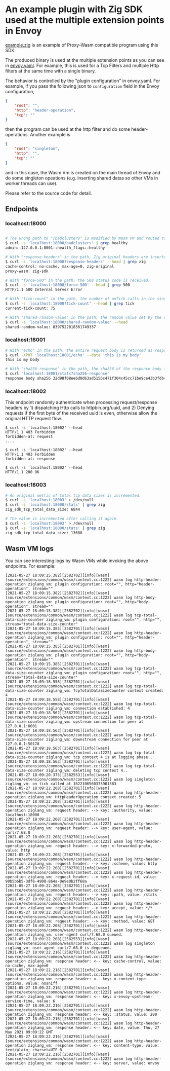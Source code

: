 # An example plugin with Zig SDK used at the multiple extension points in Envoy


[example.zig](example.zig) is an example of Proxy-Wasm compatible program using this SDK.

The produced binary is used at the multiple extension points as you can see in [envoy.yaml](envoy.yaml). For example, this is used for a Tcp Filters and multiple Http filters at the same time with a single binary.

The behavior is controlled by the "plugin configuration" in envoy.yaml. For example, if you pass the following json to `configuration` field in the Envoy configuration,

```json
{
    "root": "",
    "http": "header-operation",
    "tcp": ""
}
```

then the program can be used at the http filter and do some header-operations. Another example is

```json
{
    "root": "singleton",
    "http": "",
    "tcp": ""
}
```

and in this case, the Wasm Vm is created on the main thread of Envoy and do some singleton opeations (e.g. inserting shared datas so other VMs in worker threads can use).

Please refer to the source code for detail.

## Endpoints

### localhost:18000

```bash

# The wrong path to "/badclusters" is modified by Wasm VM and routed to /clusters.
$ curl -s 'localhost:18000/badclusters' | grep healthy
admin::127.0.0.1:8001::health_flags::healthy

# With "response-headers" in the path, Zig original headers are inserted.
$ curl -s 'localhost:18000?response-headers' --head | grep zig
cache-control: no-cache, max-age=0, zig-original
proxy-wasm: zig-sdk

# With "force-500" in the path, the 500 status code is received.
$ curl -s 'localhost:18000/force-500' --head | grep 500
HTTP/1.1 500 Internal Server Error

# With "tick-count" in the path, the number of onTick calls in the singletone is received.
$ curl -s 'localhost:18000?tick-count' --head | grep tick
current-tick-count: 75

# With "shared-random-value" in the path, the random value set by the singletone is received.
$ curl -s 'localhost:18000/shared-random-value' --head
shared-random-value: 8397522818561749337
```

### localhost:18001

```bash
# With "echo" in the path, the entire request body is returned as response as-is.
$ curl -XPUT 'localhost:18001/echo' --data 'this is my body'
this is my body

# With "sha256-response" in the path, the sha256 of the response body from the upstream is received.
$ curl 'localhost:18001/stats?sha256-response'
response body sha256 32d98f08ee6d0d63ad5156c471f304c45cc71be9ce43b3fdb4ee4b80e41f4307
```

### localhost:18002

This endpoint randomly authenticate when processing request/response headers by 1) dispatching Http calls to httpbin.org/uuid, and 2) Denying requests if the first byte of the received uuid is even, otherwise allow the original HTTP request flow.

```
$ curl -s 'localhost:18002' --head
HTTP/1.1 403 Forbidden
forbidden-at: request
....

$ curl -s 'localhost:18002' --head
HTTP/1.1 403 Forbidden
forbidden-at: response

$ curl -s 'localhost:18002' --head
HTTP/1.1 200 OK
```

### localhost:18003

```bash
# An original metric of total tcp data sizes is incremented.
$ curl -s 'localhost:18003' > /dev/null
$ curl -s 'localhost:18000/stats' | grep zig
zig_sdk_tcp_total_data_size: 6844

# The value is incremented after calling it again.
$ curl -s 'localhost:18003' > /dev/null
$ curl -s 'localhost:18000/stats' | grep zig
zig_sdk_tcp_total_data_size: 13688
```

## Wasm VM logs

You can see interesting logs by Wasm VMs while invoking the above endpoints. For example:

```
[2021-05-27 18:09:15.382][2582702][info][wasm] [source/extensions/common/wasm/context.cc:1222] wasm log http-header-operation ziglang_vm: plugin configuration: root="", http="header-operation", stream=""
[2021-05-27 18:09:15.382][2582702][info][wasm] [source/extensions/common/wasm/context.cc:1222] wasm log http-body-operation ziglang_vm: plugin configuration: root="", http="body-operation", stream=""
[2021-05-27 18:09:15.382][2582702][info][wasm] [source/extensions/common/wasm/context.cc:1222] wasm log tcp-total-data-size-counter ziglang_vm: plugin configuration: root="", http="", stream="total-data-size-counter"
[2021-05-27 18:09:15.385][2582701][info][wasm] [source/extensions/common/wasm/context.cc:1222] wasm log http-header-operation ziglang_vm: plugin configuration: root="", http="header-operation", stream=""
[2021-05-27 18:09:15.385][2582701][info][wasm] [source/extensions/common/wasm/context.cc:1222] wasm log http-body-operation ziglang_vm: plugin configuration: root="", http="body-operation", stream=""
[2021-05-27 18:09:15.385][2582701][info][wasm] [source/extensions/common/wasm/context.cc:1222] wasm log tcp-total-data-size-counter ziglang_vm: plugin configuration: root="", http="", stream="total-data-size-counter"
[2021-05-27 18:09:18.558][2582701][info][wasm] [source/extensions/common/wasm/context.cc:1222] wasm log tcp-total-data-size-counter ziglang_vm: TcpTotalDataSizeCounter context created: 4
[2021-05-27 18:09:18.558][2582701][info][wasm] [source/extensions/common/wasm/context.cc:1222] wasm log tcp-total-data-size-counter ziglang_vm: connection established: 4
[2021-05-27 18:09:18.562][2582701][info][wasm] [source/extensions/common/wasm/context.cc:1222] wasm log tcp-total-data-size-counter ziglang_vm: upstream connection for peer at 127.0.0.1:8001
[2021-05-27 18:09:18.563][2582701][info][wasm] [source/extensions/common/wasm/context.cc:1222] wasm log tcp-total-data-size-counter ziglang_vm: downstream connection for peer at 127.0.0.1:50178
[2021-05-27 18:09:18.563][2582701][info][wasm] [source/extensions/common/wasm/context.cc:1222] wasm log tcp-total-data-size-counter ziglang_vm: tcp context 4 is at logging phase..
[2021-05-27 18:09:18.563][2582701][info][wasm] [source/extensions/common/wasm/context.cc:1222] wasm log tcp-total-data-size-counter ziglang_vm: deleting tcp context 4..
[2021-05-27 18:09:20.375][2582553][info][wasm] [source/extensions/common/wasm/context.cc:1222] wasm log singleton ziglang_vm: on tick called at 1622106560375901383
[2021-05-27 18:09:22.208][2582701][info][wasm] [source/extensions/common/wasm/context.cc:1222] wasm log http-header-operation ziglang_vm: HttpHeaderOperation context created: 5
[2021-05-27 18:09:22.208][2582701][info][wasm] [source/extensions/common/wasm/context.cc:1222] wasm log http-header-operation ziglang_vm: request header: --> key: :authority, value: localhost:18000
[2021-05-27 18:09:22.208][2582701][info][wasm] [source/extensions/common/wasm/context.cc:1222] wasm log http-header-operation ziglang_vm: request header: --> key: user-agent, value: curl/7.68.0
[2021-05-27 18:09:22.208][2582701][info][wasm] [source/extensions/common/wasm/context.cc:1222] wasm log http-header-operation ziglang_vm: request header: --> key: x-forwarded-proto, value: http
[2021-05-27 18:09:22.208][2582701][info][wasm] [source/extensions/common/wasm/context.cc:1222] wasm log http-header-operation ziglang_vm: request header: --> key: :scheme, value: http
[2021-05-27 18:09:22.208][2582701][info][wasm] [source/extensions/common/wasm/context.cc:1222] wasm log http-header-operation ziglang_vm: request header: --> key: x-request-id, value: 90b5b6b5-3df6-4908-864a-8e9e0b2ff68a
[2021-05-27 18:09:22.208][2582701][info][wasm] [source/extensions/common/wasm/context.cc:1222] wasm log http-header-operation ziglang_vm: request header: --> key: :path, value: /stats
[2021-05-27 18:09:22.208][2582701][info][wasm] [source/extensions/common/wasm/context.cc:1222] wasm log http-header-operation ziglang_vm: request header: --> key: accept, value: */*
[2021-05-27 18:09:22.208][2582701][info][wasm] [source/extensions/common/wasm/context.cc:1222] wasm log http-header-operation ziglang_vm: request header: --> key: :method, value: GET
[2021-05-27 18:09:22.208][2582701][info][wasm] [source/extensions/common/wasm/context.cc:1222] wasm log http-header-operation ziglang_vm: user-agent curl/7.68.0 queued.
[2021-05-27 18:09:22.208][2582553][info][wasm] [source/extensions/common/wasm/context.cc:1222] wasm log singleton ziglang_vm: user-agent curl/7.68.0 is dequeued.
[2021-05-27 18:09:22.216][2582701][info][wasm] [source/extensions/common/wasm/context.cc:1222] wasm log http-header-operation ziglang_vm: response header: <-- key: cache-control, value: no-cache, max-age=0
[2021-05-27 18:09:22.216][2582701][info][wasm] [source/extensions/common/wasm/context.cc:1222] wasm log http-header-operation ziglang_vm: response header: <-- key: x-content-type-options, value: nosniff
[2021-05-27 18:09:22.216][2582701][info][wasm] [source/extensions/common/wasm/context.cc:1222] wasm log http-header-operation ziglang_vm: response header: <-- key: x-envoy-upstream-service-time, value: 6
[2021-05-27 18:09:22.216][2582701][info][wasm] [source/extensions/common/wasm/context.cc:1222] wasm log http-header-operation ziglang_vm: response header: <-- key: :status, value: 200
[2021-05-27 18:09:22.216][2582701][info][wasm] [source/extensions/common/wasm/context.cc:1222] wasm log http-header-operation ziglang_vm: response header: <-- key: date, value: Thu, 27 May 2021 09:09:22 GMT
[2021-05-27 18:09:22.216][2582701][info][wasm] [source/extensions/common/wasm/context.cc:1222] wasm log http-header-operation ziglang_vm: response header: <-- key: content-type, value: text/plain; charset=UTF-8
[2021-05-27 18:09:22.216][2582701][info][wasm] [source/extensions/common/wasm/context.cc:1222] wasm log http-header-operation ziglang_vm: response header: <-- key: server, value: envoy
```